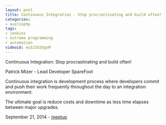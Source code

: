 ```yaml
---
layout: post
title: Continuous Integration - Stop procrastinating and build often!
categories:
- austinphp
tags:
- jenkins 
- extreme programming
- automation
videoid: eu3J2U2UgsM
---
```


Continuous Integration: Stop procrastinating and build often!

Patrick Mizer - Lead Developer SpareFoot 

Continuous integration is development process where developers commit and push their work frequently throughout the day to an integration environment.

The ultimate goal is reduce costs and downtime as less time elapses between major upgrades.  

September 21, 2014 - <a
 href="http://www.meetup.com/austinphp/events/185738262/">meetup</a>
